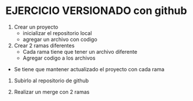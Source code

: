 # EJERCICIO VERSIONADO  con github

1. Crear un proyecto 
    - inicializar el repositorio local
    - agregar un archivo con codigo
1. Crear 2 ramas diferentes
    - Cada rama tiene que tener un archivo diferente
    - Agregar codigo a los archivos

- Se tiene que mantener actualizado el proyecto con cada rama

1. Subirlo al repositorio de github

1. Realizar un merge con 2 ramas